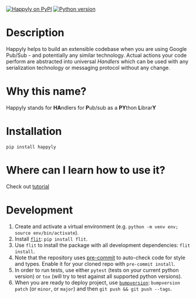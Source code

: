 [![Happyly on PyPI](https://img.shields.io/pypi/v/happyly.svg)](https://pypi.python.org/pypi/happyly)
[![Python version](https://img.shields.io/pypi/pyversions/happyly.svg)](https://pypi.python.org/pypi/happyly)

# Description
Happyly helps to build an extensible codebase when you are using Google Pub/Sub - and potentially any similar technology.
Actual actions your code perform are abstracted into universal _Handlers_ which can be used with any serialization technology or messaging protocol without any change.

# Why this name?
Happyly stands for <b>HA</b>ndlers for <b>P</b>ub/sub as a <b>PY</b>thon <b>L</b>ibrar<b>Y</b>

# Installation
```pip install happyly```

# Where can I learn how to use it?
Check out [tutorial](https://github.com/equeumco/happyly/blob/master/Tutorial.ipynb)

# Development
1. Create and activate a virtual environment (e.g. `python -m venv env; source env/bin/activate`).
2. Install [`flit`](https://flit.readthedocs.io/en/latest/): `pip install flit`.
3. Use `flit` to install the package with all development dependencies: `flit install`.
4. Note that the repository uses [pre-commit](https://pre-commit.com/)
   to auto-check code for style and types.
   Enable it for your cloned repo with `pre-commit install`.
5. In order to run tests, use either `pytest` (tests on your current python version)
   or `tox` (will try to test against all supported python versions).
6. When you are ready to deploy project,
   use [`bumpversion`](https://github.com/c4urself/bump2version):
   `bumpversion patch` (or `minor`, or `major`) and then `git push && git push --tags`.
